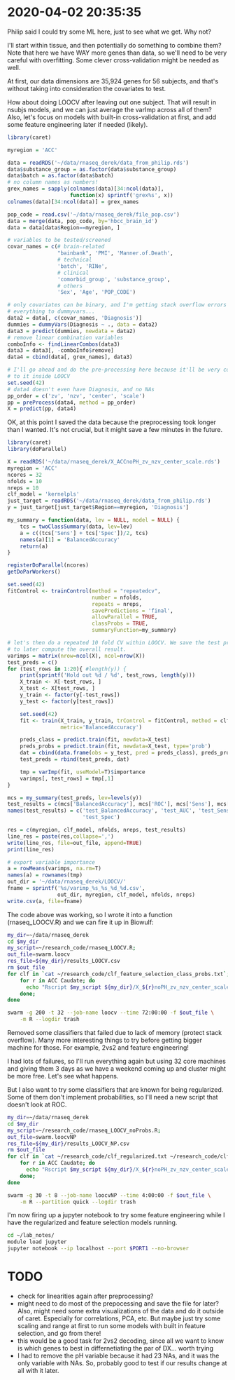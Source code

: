 # 2020-04-02 20:35:35

Philip said I could try some ML here, just to see what we get. Why not?

I'll start within tissue, and then potentially do something to combine them?
Note that here we have WAY more genes than data, so we'll need to be very
careful with overfitting. Some clever cross-validation might be needed as well. 

At first, our data dimensions are 35,924 genes for 56 subjects,
and that's without taking into consideration the covariates to test.

How about doing LOOCV after leaving out one subject. That will result in nsubjs
models, and we can just average the varImp across all of them? Also, let's focus
on models with built-in cross-validation at first, and add some feature
engineering later if needed (likely).

```r
library(caret)

myregion = 'ACC'

data = readRDS('~/data/rnaseq_derek/data_from_philip.rds')
data$substance_group = as.factor(data$substance_group)
data$batch = as.factor(data$batch)
# no column names as numbers!
grex_names = sapply(colnames(data)[34:ncol(data)],
                    function(x) sprintf('grex%s', x))
colnames(data)[34:ncol(data)] = grex_names

pop_code = read.csv('~/data/rnaseq_derek/file_pop.csv')
data = merge(data, pop_code, by='hbcc_brain_id')
data = data[data$Region==myregion, ]

# variables to be tested/screened
covar_names = c(# brain-related
                "bainbank", 'PMI', 'Manner.of.Death',
                # technical
                'batch', 'RINe',
                # clinical
                'comorbid_group', 'substance_group',
                # others
                'Sex', 'Age', 'POP_CODE')

# only covariates can be binary, and I'm getting stack overflow errors sending
# everything to dummyvars...
data2 = data[, c(covar_names, 'Diagnosis')]
dummies = dummyVars(Diagnosis ~ ., data = data2)
data3 = predict(dummies, newdata = data2)
# remove linear combination variables
comboInfo <- findLinearCombos(data3)
data3 = data3[, -comboInfo$remove]
data4 = cbind(data[, grex_names], data3)

# I'll go ahead and do the pre-processing here because it'll be very costly to
# to it inside LOOCV
set.seed(42)
# data4 doesn't even have Diagnosis, and no NAs
pp_order = c('zv', 'nzv', 'center', 'scale')
pp = preProcess(data4, method = pp_order)
X = predict(pp, data4)
```

OK, at this point I saved the data because the preprocessing took longer than I
wanted. It's not crucial, but it might save a few minutes in the future.

```r
library(caret)
library(doParallel)

X = readRDS('~/data/rnaseq_derek/X_ACCnoPH_zv_nzv_center_scale.rds')
myregion = 'ACC'
ncores = 32
nfolds = 10
nreps = 10
clf_model = 'kernelpls'
just_target = readRDS('~/data/rnaseq_derek/data_from_philip.rds')
y = just_target[just_target$Region==myregion, 'Diagnosis']

my_summary = function(data, lev = NULL, model = NULL) {
    tcs = twoClassSummary(data, lev=lev)
    a = c((tcs['Sens'] + tcs['Spec'])/2, tcs)
    names(a)[1] = 'BalancedAccuracy'
    return(a)
}

registerDoParallel(ncores)
getDoParWorkers()

set.seed(42)
fitControl <- trainControl(method = "repeatedcv",
                           number = nfolds,
                           repeats = nreps,
                           savePredictions = 'final',
                           allowParallel = TRUE,
                           classProbs = TRUE,
                           summaryFunction=my_summary)

# let's then do a repeated 10 fold CV within LOOCV. We save the test predictions
# to later compute the overall result.
varimps = matrix(nrow=ncol(X), ncol=nrow(X))
test_preds = c()
for (test_rows in 1:20){ #length(y)) {
    print(sprintf('Hold out %d / %d', test_rows, length(y)))
    X_train <- X[-test_rows, ]
    X_test <- X[test_rows, ]
    y_train <- factor(y[-test_rows])
    y_test <- factor(y[test_rows])

    set.seed(42)
    fit <- train(X_train, y_train, trControl = fitControl, method = clf_model,
                 metric='BalancedAccuracy')

    preds_class = predict.train(fit, newdata=X_test)
    preds_probs = predict.train(fit, newdata=X_test, type='prob')
    dat = cbind(data.frame(obs = y_test, pred = preds_class), preds_probs)
    test_preds = rbind(test_preds, dat)

    tmp = varImp(fit, useModel=T)$importance
    varimps[, test_rows] = tmp[,1]
}

mcs = my_summary(test_preds, lev=levels(y))
test_results = c(mcs['BalancedAccuracy'], mcs['ROC'], mcs['Sens'], mcs['Spec'])
names(test_results) = c('test_BalancedAccuracy', 'test_AUC', 'test_Sens',
                        'test_Spec')

res = c(myregion, clf_model, nfolds, nreps, test_results)
line_res = paste(res,collapse=',')
write(line_res, file=out_file, append=TRUE)
print(line_res)

# export variable importance
a = rowMeans(varimps, na.rm=T)
names(a) = rownames(tmp)
out_dir = '~/data/rnaseq_derek/LOOCV/'
fname = sprintf('%s/varimp_%s_%s_%d_%d.csv',
                out_dir, myregion, clf_model, nfolds, nreps)
write.csv(a, file=fname)
```

The code above was working, so I wrote it into a function (rnaseq_LOOCV.R) and
we can fire it up in Biowulf:

```bash
my_dir=~/data/rnaseq_derek
cd $my_dir
my_script=~/research_code/rnaseq_LOOCV.R;
out_file=swarm.loocv
res_file=${my_dir}/results_LOOCV.csv
rm $out_file
for clf in `cat ~/research_code/clf_feature_selection_class_probs.txt`; do
    for r in ACC Caudate; do
      echo "Rscript $my_script ${my_dir}/X_${r}noPH_zv_nzv_center_scale.rds $r $clf 10 10 32 $res_file;" >> $out_file;
    done;
done

swarm -g 200 -t 32 --job-name loocv --time 72:00:00 -f $out_file \
    -m R --logdir trash
```

Removed some classifiers that failed due to lack of memory (protect stack
overflow). Many more interesting things to try before getting bigger machine for
those. For example, 2vs2 and feature engineering!

I had lots of failures, so I'll run everything again but using 32 core machines
and giving them 3 days as we have a weekend coming up and cluster might be more
free. Let's see what happens.

But I also want to try some classifiers that are known for being regularized.
Some of them don't implement probabilities, so I'll need a new script that
doesn't look at ROC.

```bash
my_dir=~/data/rnaseq_derek
cd $my_dir
my_script=~/research_code/rnaseq_LOOCV_noProbs.R;
out_file=swarm.loocvNP
res_file=${my_dir}/results_LOOCV_NP.csv
rm $out_file
for clf in `cat ~/research_code/clf_regularized.txt ~/research_code/clf_L1.txt`; do
    for r in ACC Caudate; do
      echo "Rscript $my_script ${my_dir}/X_${r}noPH_zv_nzv_center_scale.rds $r $clf 10 10 8 $res_file;" >> $out_file;
    done;
done

swarm -g 30 -t 8 --job-name loocvNP --time 4:00:00 -f $out_file \
    -m R --partition quick --logdir trash
```

I'm now firing up a jupyter notebook to try some feature engineering while I
have the regularized and feature selection models running.

```bash
cd ~/lab_notes/
module load jupyter
jupyter notebook --ip localhost --port $PORT1 --no-browser
```

# TODO
* check for linearities again after preprocessing?
* might need to do most of the prepocessing and save the file for later? Also,
  might need some extra visualizations of the data and do it outside of caret.
  Especially for correlations, PCA, etc. But maybe just try some scaling and
  range at first to run some models with built in feature selection, and go from
  there!
* this would be a good task for 2vs2 decoding, since all we want to know is
  which genes to best in differnetiating the par of DX... worth trying
* I had to remove the pH variable because it had 23 NAs, and it was the only
  variable with NAs. So, probably good to test if our results change at all with
  it later.

